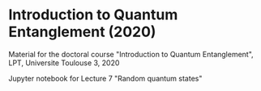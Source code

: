 # Introduction to Quantum Entanglement (2020)
Material for the doctoral course "Introduction to Quantum Entanglement", LPT, Universite Toulouse 3, 2020

Jupyter notebook for Lecture 7 "Random quantum states"
